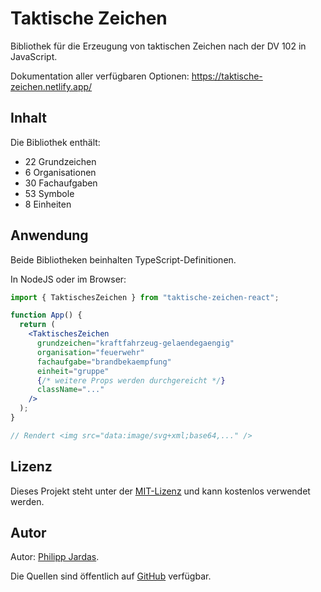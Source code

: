 # Taktische Zeichen

Bibliothek für die Erzeugung von taktischen Zeichen nach der DV 102 in JavaScript.

Dokumentation aller verfügbaren Optionen: https://taktische-zeichen.netlify.app/

## Inhalt

Die Bibliothek enthält:

- 22 Grundzeichen
- 6 Organisationen
- 30 Fachaufgaben
- 53 Symbole
- 8 Einheiten

## Anwendung

Beide Bibliotheken beinhalten TypeScript-Definitionen.

In NodeJS oder im Browser:

```jsx
import { TaktischesZeichen } from "taktische-zeichen-react";

function App() {
  return (
    <TaktischesZeichen
      grundzeichen="kraftfahrzeug-gelaendegaengig"
      organisation="feuerwehr"
      fachaufgabe="brandbekaempfung"
      einheit="gruppe"
      {/* weitere Props werden durchgereicht */}
      className="..."
    />
  );
}

// Rendert <img src="data:image/svg+xml;base64,..." />
```

## Lizenz

Dieses Projekt steht unter der [MIT-Lizenz](https://opensource.org/licenses/MIT) und kann kostenlos verwendet werden.

## Autor

Autor: [Philipp Jardas](https://jardas.de).

Die Quellen sind öffentlich auf [GitHub](https://github.com/phjardas/taktische-zeichen) verfügbar.
